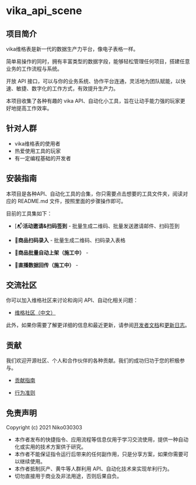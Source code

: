 # vika_api_scene
## 项目简介

vika维格表是新一代的数据生产力平台，像电子表格一样。

简单易操作的同时，拥有丰富类型的数据字段，能够轻松管理任何项目，搭建任意业务的工作流程与系统。

开放 API 接口，可以与你的业务系统、协作平台连通，灵活地为团队赋能，以快速、敏捷、数字化的工作方式，有效提升生产力。

本项目收集了各种有趣的 vika API、自动化小工具，旨在让动手能力强的玩家更好地提高工作效率。

## 针对人群

- vika维格表的使用者
- 热爱使用工具的玩家
- 有一定编程基础的开发者

## 安装指南

本项目是各种API、自动化工具的合集，你只需要点击想要的工具文件夹，阅读对应的 README.md 文件，按照里面的步骤操作即可。

目前的工具集如下：

- [📬**活动邀请&扫码签到** - 批量生成二维码、批量发送邀请邮件、扫码签到

- 🛒**商品扫码录入** - 批量生成二维码、扫码录入表格

- 👷**商品批量自动上架（施工中）** - 

- 👷**直播数据回传（施工中）** - 

## 交流社区

你可以加入维格社区来讨论和询问 API、自动化相关问题：

- [维格社区（中文）](https://bbs.vika.cn/)

此外，如果你需要了解更详细的信息和最近更新，请参阅[开发者文档](https://vika.cn/developers/)和[更新日志](https://vika.cn/developers/changelog)。

## 贡献

我们欢迎开源社区、个人和合作伙伴的各种贡献。我们的成功归功于您的积极参与。

- [贡献指南]()

- [行为准则]()

## 免责声明

Copyright (c) 2021 Niko030303

- 本作者发布的快捷指令、应用流程等信息仅用于学习交流使用，提供一种自动化或实用的技术方案供于研究。
- 本作者不能保证指令运行后带来的任何副作用，只是分享方案，如果你需要可以继续使用。
- 本作者抵制灰产、黄牛等人群利用 API、自动化技术来实现牟利行为。
- 切勿直接用于商业及非法用途，否则后果自负。
